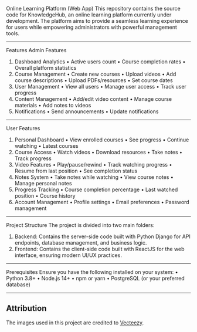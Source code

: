 Online Learning Platform (Web App)
This repository contains the source code for KnowledgeHub, an online learning platform currently under development. The platform aims to provide a seamless learning experience for users while empowering administrators with powerful management tools.
________________________________________
Features
Admin Features
1. Dashboard Analytics
•	Active users count
•	Course completion rates
•	Overall platform statistics
2. Course Management
•	Create new courses
•	Upload videos
•	Add course descriptions
•	Upload PDFs/resources
•	Set course dates
3. User Management
•	View all users
•	Manage user access
•	Track user progress
4. Content Management
•	Add/edit video content
•	Manage course materials
•	Add notes to videos
5. Notifications
•	Send announcements
•	Update notifications
________________________________________
User Features
1. Personal Dashboard
•	View enrolled courses
•	See progress
•	Continue watching
•	Latest courses
2. Course Access
•	Watch videos
•	Download resources
•	Take notes
•	Track progress
3. Video Features
•	Play/pause/rewind
•	Track watching progress
•	Resume from last position
•	See completion status
4. Notes System
•	Take notes while watching
•	View course notes
•	Manage personal notes
5. Progress Tracking
•	Course completion percentage
•	Last watched position
•	Course history
6. Account Management
•	Profile settings
•	Email preferences
•	Password management
________________________________________
Project Structure
The project is divided into two main folders:
1.	Backend: Contains the server-side code built with Python Django for API endpoints, database management, and business logic.
2.	Frontend: Contains the client-side code built with ReactJS for the web interface, ensuring modern UI/UX practices.
________________________________________
Prerequisites
Ensure you have the following installed on your system:
•	Python 3.8+
•	Node.js 14+
•	npm or yarn
•	PostgreSQL (or your preferred database)
________________________________________
## Attribution
The images used in this project are credited to [Vecteezy](https://www.vecteezy.com).



